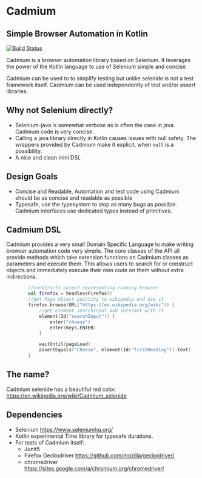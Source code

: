 # Cadmium
## Simple Browser Automation in Kotlin

[![Build Status](https://travis-ci.org/CasparKielwein/cadmium.svg?branch=master)](https://travis-ci.org/CasparKielwein/cadmium)

Cadmium is a browser automation library based on Selenium.
It leverages the power of the Kotlin language to use of Selenium simple and concise

Cadmium can be used to to simplify testing but unlike selenide is not a test framework itself.
Cadmium can be used independently of test and/or assert libraries.

## Why not Selenium directly?
* Selenium-java is somewhat verbose as is often the case in java. Cadmium code is very concise.
* Calling a java library directly in Kotlin causes issues with null safety.
The wrappers provided by Cadmium make it explicit, when `null` is a possibility.
* A nice and clean mini DSL

## Design Goals
* Concise and Readable, Automation and test code using Cadmium should be as concise and readable as possible
* Typesafe, use the typesystem to stop as many bugs as possible. 
Cadmium interfaces use dedicated types instead of primitives.

## Cadmium DSL
Cadmium provides a very small Domain Specific Language to make writing browser automation code very simple.
The core classes of the API all provide methods which take extension functions on 
Cadmium classes as parameters and execute them. This allows users to search for or construct objects
and immediately execute their own code on them without extra indirections. 

```Kotlin
        //constructs object representing running browser
        val firefox = headlessFirefox()
        //get Page object pointing to wikipedia and use it
        firefox.browse(URL("https://en.wikipedia.org/wiki")) {
            //get element searchInput and interact with it
            element(Id("searchInput")) {
                enter("cheese")
                enter(Keys.ENTER)
            }

            waitUntil(pageLoad)
            assertEquals("Cheese", element(Id("firstHeading")).text)
        }
```

## The name?
Cadmium selenide has a beautiful red color.  
<https://en.wikipedia.org/wiki/Cadmium_selenide>


## Dependencies
* Selenium <https://www.seleniumhq.org/>
* Kotlin experimental Time library for typesafe durations.
* For tests of Cadmium itself:
    * Junit5
    * Firefox Geckodriver <https://github.com/mozilla/geckodriver/>
    * chromedriver <https://sites.google.com/a/chromium.org/chromedriver/>